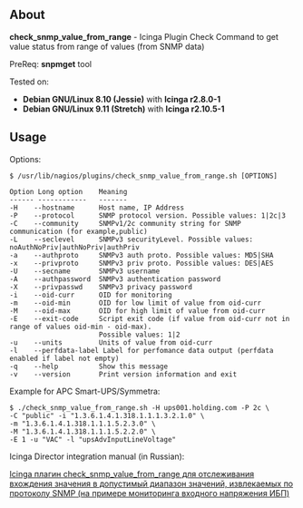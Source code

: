 ## About

**check_snmp_value_from_range** - Icinga Plugin Check Command to get value status from range of values (from SNMP data)

PreReq: **snpmget** tool

Tested on:

* **Debian GNU/Linux 8.10 (Jessie)** with **Icinga r2.8.0-1**
* **Debian GNU/Linux 9.11 (Stretch)** with **Icinga r2.10.5-1**

 
## Usage

Options:

```
$ /usr/lib/nagios/plugins/check_snmp_value_from_range.sh [OPTIONS]

Option Long option    Meaning
------ ------------   -------
-H    --hostname      Host name, IP Address
-P    --protocol      SNMP protocol version. Possible values: 1|2c|3
-C    --community     SNMPv1/2c community string for SNMP communication (for example,public)
-L    --seclevel      SNMPv3 securityLevel. Possible values: noAuthNoPriv|authNoPriv|authPriv
-a    --authproto     SNMPv3 auth proto. Possible values: MD5|SHA
-x    --privproto     SNMPv3 priv proto. Possible values: DES|AES
-U    --secname       SNMPv3 username
-A    --authpassword  SNMPv3 authentication password
-X    --privpasswd    SNMPv3 privacy password
-i    --oid-curr      OID for monitoring
-m    --oid-min       OID for low limit of value from oid-curr
-M    --oid-max       OID for high limit of value from oid-curr
-E    --exit-code     Script exit code (if value from oid-curr not in range of values oid-min - oid-max). 
                      Possible values: 1|2
-u    --units         Units of value from oid-curr
-l    --perfdata-label Label for perfomance data output (perfdata enabled if label not empty)
-q    --help          Show this message
-v    --version       Print version information and exit

```

Example for APC Smart-UPS/Symmetra:

```
$ ./check_snmp_value_from_range.sh -H ups001.holding.com -P 2c \
-C "public" -i "1.3.6.1.4.1.318.1.1.1.3.2.1.0" \
-m "1.3.6.1.4.1.318.1.1.1.5.2.3.0" \
-M "1.3.6.1.4.1.318.1.1.1.5.2.2.0" \
-E 1 -u "VAC" -l "upsAdvInputLineVoltage"
```
Icinga Director integration manual (in Russian): 

[Icinga плагин check_snmp_value_from_range для отслеживания вхождения значения в допустимый диапазон значений, извлекаемых по протоколу SNMP (на примере мониторинга входного напряжения ИБП)](https://blog.it-kb.ru/2019/09/21/icinga-plugin-check_snmp_value_from_range-for-monitoring-range-of-values-retrieved-via-snmp-ups-input-voltage/)
